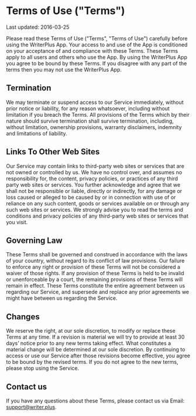 # Terms of Use ("Terms")

Last updated: 2016-03-25

Please read these Terms of Use ("Terms", "Terms of Use") carefully before using the WriterPlus App. Your access to and use of the App is conditioned on your acceptance of and compliance with these Terms. These Terms apply to all users and others who use the App. By using the WriterPlus App you agree to be bound by these Terms. If you disagree with any part of the terms then you may not use the WriterPlus App.

## Termination

We may terminate or suspend access to our Service immediately, without prior notice or liability, for any reason whatsoever, including without limitation if you breach the Terms. All provisions of the Terms which by their nature should survive termination shall survive termination, including, without limitation, ownership provisions, warranty disclaimers, indemnity and limitations of liability.

## Links To Other Web Sites

Our Service may contain links to third-party web sites or services that are not owned or controlled by us. We have no control over, and assumes no responsibility for, the content, privacy policies, or practices of any third party web sites or services. You further acknowledge and agree that we shall not be responsible or liable, directly or indirectly, for any damage or loss caused or alleged to be caused by or in connection with use of or reliance on any such content, goods or services available on or through any such web sites or services. We strongly advise you to read the terms and conditions and privacy policies of any third-party web sites or services that you visit.

## Governing Law

These Terms shall be governed and construed in accordance with the laws of your country, without regard to its conflict of law provisions. Our failure to enforce any right or provision of these Terms will not be considered a waiver of those rights. If any provision of these Terms is held to be invalid or unenforceable by a court, the remaining provisions of these Terms will remain in effect. These Terms constitute the entire agreement between us regarding our Service, and supersede and replace any prior agreements we might have between us regarding the Service.

## Changes

We reserve the right, at our sole discretion, to modify or replace these Terms at any time. If a revision is material we will try to provide at least 30 days’ notice prior to any new terms taking effect. What constitutes a material change will be determined at our sole discretion. By continuing to access or use our Service after those revisions become effective, you agree to be bound by the revised terms. If you do not agree to the new terms, please stop using the Service.

## Contact us

If you have any questions about these Terms, please contact us via Email: support@writer.plus.
